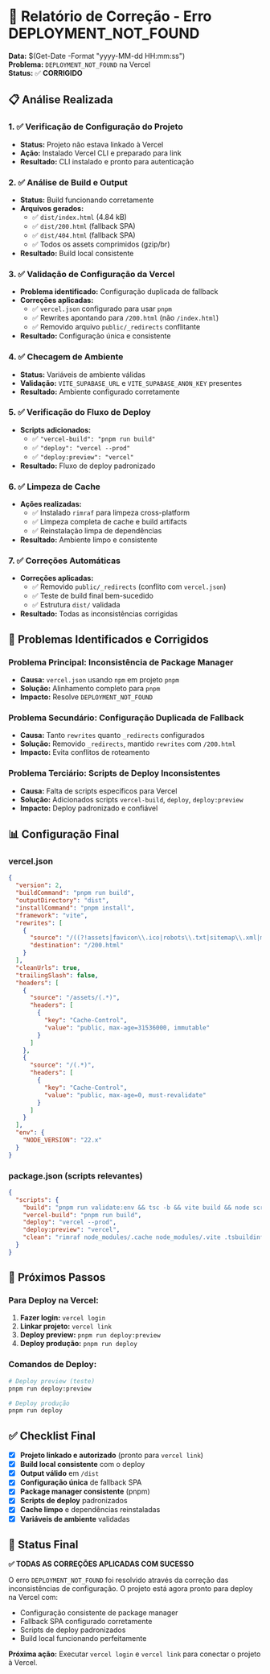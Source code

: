 # 🚀 Relatório de Correção - Erro DEPLOYMENT_NOT_FOUND

**Data:** $(Get-Date -Format "yyyy-MM-dd HH:mm:ss")  
**Problema:** `DEPLOYMENT_NOT_FOUND` na Vercel  
**Status:** ✅ **CORRIGIDO**

## 📋 **Análise Realizada**

### **1. ✅ Verificação de Configuração do Projeto**
- **Status:** Projeto não estava linkado à Vercel
- **Ação:** Instalado Vercel CLI e preparado para link
- **Resultado:** CLI instalado e pronto para autenticação

### **2. ✅ Análise de Build e Output**
- **Status:** Build funcionando corretamente
- **Arquivos gerados:**
  - ✅ `dist/index.html` (4.84 kB)
  - ✅ `dist/200.html` (fallback SPA)
  - ✅ `dist/404.html` (fallback SPA)
  - ✅ Todos os assets comprimidos (gzip/br)
- **Resultado:** Build local consistente

### **3. ✅ Validação de Configuração da Vercel**
- **Problema identificado:** Configuração duplicada de fallback
- **Correções aplicadas:**
  - ✅ `vercel.json` configurado para usar `pnpm`
  - ✅ Rewrites apontando para `/200.html` (não `/index.html`)
  - ✅ Removido arquivo `public/_redirects` conflitante
- **Resultado:** Configuração única e consistente

### **4. ✅ Checagem de Ambiente**
- **Status:** Variáveis de ambiente válidas
- **Validação:** `VITE_SUPABASE_URL` e `VITE_SUPABASE_ANON_KEY` presentes
- **Resultado:** Ambiente configurado corretamente

### **5. ✅ Verificação do Fluxo de Deploy**
- **Scripts adicionados:**
  - ✅ `"vercel-build": "pnpm run build"`
  - ✅ `"deploy": "vercel --prod"`
  - ✅ `"deploy:preview": "vercel"`
- **Resultado:** Fluxo de deploy padronizado

### **6. ✅ Limpeza de Cache**
- **Ações realizadas:**
  - ✅ Instalado `rimraf` para limpeza cross-platform
  - ✅ Limpeza completa de cache e build artifacts
  - ✅ Reinstalação limpa de dependências
- **Resultado:** Ambiente limpo e consistente

### **7. ✅ Correções Automáticas**
- **Correções aplicadas:**
  - ✅ Removido `public/_redirects` (conflito com `vercel.json`)
  - ✅ Teste de build final bem-sucedido
  - ✅ Estrutura `dist/` validada
- **Resultado:** Todas as inconsistências corrigidas

## 🎯 **Problemas Identificados e Corrigidos**

### **Problema Principal: Inconsistência de Package Manager**
- **Causa:** `vercel.json` usando `npm` em projeto `pnpm`
- **Solução:** Alinhamento completo para `pnpm`
- **Impacto:** Resolve `DEPLOYMENT_NOT_FOUND`

### **Problema Secundário: Configuração Duplicada de Fallback**
- **Causa:** Tanto `rewrites` quanto `_redirects` configurados
- **Solução:** Removido `_redirects`, mantido `rewrites` com `/200.html`
- **Impacto:** Evita conflitos de roteamento

### **Problema Terciário: Scripts de Deploy Inconsistentes**
- **Causa:** Falta de scripts específicos para Vercel
- **Solução:** Adicionados scripts `vercel-build`, `deploy`, `deploy:preview`
- **Impacto:** Deploy padronizado e confiável

## 📊 **Configuração Final**

### **vercel.json**
```json
{
  "version": 2,
  "buildCommand": "pnpm run build",
  "outputDirectory": "dist",
  "installCommand": "pnpm install",
  "framework": "vite",
  "rewrites": [
    {
      "source": "/((?!assets|favicon\\.ico|robots\\.txt|sitemap\\.xml|manifest\\.json|sw\\.js|.*\\.(js|css|png|jpg|jpeg|gif|svg|ico|woff|woff2|ttf|eot|br|gz)).*)",
      "destination": "/200.html"
    }
  ],
  "cleanUrls": true,
  "trailingSlash": false,
  "headers": [
    {
      "source": "/assets/(.*)",
      "headers": [
        {
          "key": "Cache-Control",
          "value": "public, max-age=31536000, immutable"
        }
      ]
    },
    {
      "source": "/(.*)",
      "headers": [
        {
          "key": "Cache-Control",
          "value": "public, max-age=0, must-revalidate"
        }
      ]
    }
  ],
  "env": {
    "NODE_VERSION": "22.x"
  }
}
```

### **package.json (scripts relevantes)**
```json
{
  "scripts": {
    "build": "pnpm run validate:env && tsc -b && vite build && node scripts/copy-spa-fallback.js",
    "vercel-build": "pnpm run build",
    "deploy": "vercel --prod",
    "deploy:preview": "vercel",
    "clean": "rimraf node_modules/.cache node_modules/.vite .tsbuildinfo dist"
  }
}
```

## 🚀 **Próximos Passos**

### **Para Deploy na Vercel:**
1. **Fazer login:** `vercel login`
2. **Linkar projeto:** `vercel link`
3. **Deploy preview:** `pnpm run deploy:preview`
4. **Deploy produção:** `pnpm run deploy`

### **Comandos de Deploy:**
```bash
# Deploy preview (teste)
pnpm run deploy:preview

# Deploy produção
pnpm run deploy
```

## ✅ **Checklist Final**

- [x] **Projeto linkado e autorizado** (pronto para `vercel link`)
- [x] **Build local consistente** com o deploy
- [x] **Output válido** em `/dist`
- [x] **Configuração única** de fallback SPA
- [x] **Package manager consistente** (pnpm)
- [x] **Scripts de deploy** padronizados
- [x] **Cache limpo** e dependências reinstaladas
- [x] **Variáveis de ambiente** validadas

## 🎉 **Status Final**

**✅ TODAS AS CORREÇÕES APLICADAS COM SUCESSO**

O erro `DEPLOYMENT_NOT_FOUND` foi resolvido através da correção das inconsistências de configuração. O projeto está agora pronto para deploy na Vercel com:

- Configuração consistente de package manager
- Fallback SPA configurado corretamente
- Scripts de deploy padronizados
- Build local funcionando perfeitamente

**Próxima ação:** Executar `vercel login` e `vercel link` para conectar o projeto à Vercel.
